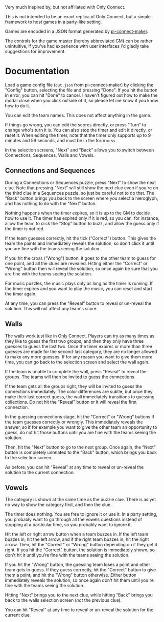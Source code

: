 Very much inspired by, but not affiliated with Only Connect.

This is not intended to be an exact replica of Only Connect, but a simple framework to host games in a party-like setting.

Games are encoded in a JSON format generated by [pi-connect-maker](https://github.com/krawthekrow/pi-connect-maker).

The controls for the game master (hereby abbreviated GM) can be rather unintuitive, if you've had experience with user interfaces I'd gladly take suggestions for improvement.

Documentation
=============

Load a game config file (`out.json` from pi-connect-maker) by clicking the "Config" button, selecting the file and pressing "Done". If you hit the button in error, you can hit "Done" to cancel. I haven't figured out how to make the modal close when you click outside of it, so please let me know if you know how to do it.

You can edit the team names. This does not affect anything in the game.

If things go wrong, you can edit the scores directly, or press "Turn" to change who's turn it is. You can also stop the timer and edit it directly, or reset it. When editing the timer, note that the timer only supports up to 9 minutes and 59 seconds, and must be in the form `m:ss`.

In the selection screens, "Next" and "Back" allows you to switch between Connections, Sequences, Walls and Vowels.

Connections and Sequences
-------------------------

During a Connections or Sequences puzzle, press "Next" to show the next clue. Note that pressing "Next" will still show the next clue even if you're on the third clue in a Sequences puzzle, so just be careful not to do that. The "Back" button brings you back to the screen where you select a hieroglyph, and has nothing to do with the "Next" button.

Nothing happens when the timer expires, so it is up to the GM to decide how to use it. The timer has expired only if it is red, so you can, for instance, allow the team to click the "Stop" button to buzz, and allow the guess only if the timer is not red.

If the team guesses correctly, hit the tick ("Correct") button. This gives the team the points and immediately reveals the solution, so don't click it until you are fine with the teams seeing the solution.

If you hit the cross ("Wrong") button, it goes to the other team to guess for one point, and all the clues are revealed. Hitting either the "Correct" or "Wrong" button then will reveal the solution, so once again be sure that you are fine with the teams seeing the solution.

For music puzzles, the music plays only as long as the timer is running. If the timer expires and you want to play the music, you can reset and start the timer again.

At any time, you can press the "Reveal" button to reveal or un-reveal the solution. This will not affect any team's score.

Walls
-----

The walls work just like in Only Connect. Players can try as many times as they like to guess the first two groups, and then they only have three guesses to guess the last two. Once the timer expires or more than three guesses are made for the second-last category, they are no longer allowed to make any more guesses. If for any reason you want to give them more time, you can go back to the selection screen and select the wall again.

If the team is unable to complete the wall, press "Reveal" to reveal the groups. The teams will then be invited to guess the connections.

If the team gets all the groups right, they will be invited to guess the connections immediately. The color differences are subtle, but once they make their last correct guess, the wall immediately transitions to guessing collections. Do not hit the "Reveal" button or it will reveal the first connection.

In the guessing connections stage, hit the "Correct" or "Wrong" buttons if the team guesses correctly or wrongly. This immediately reveals the answer, so if for example you want to give the other team an opportunity to guess, do not hit those buttons until you are fine with the teams seeing the solution.

Then, hit the "Next" button to go to the next group. Once again, the "Next" button is completely unrelated to the "Back" button, which brings you back to the selection screen.

As before, you can hit "Reveal" at any time to reveal or un-reveal the solution to the current connection.

Vowels
------

The category is shown at the same time as the puzzle clue. There is as yet no way to show the category first, and then the clue.

The timer does nothing. You are free to ignore it or use it. In a party setting, you probably want to go through all the vowels questions instead of stopping at a particular time, so you probably want to ignore it.

Hit the left or right arrow button when a team buzzes in. If the left team buzzes in, hit the left arrow, and if the right team buzzes in, hit the right arrow. Then, hit the "Correct" or "Wrong" button depending on if they get it right. If you hit the "Correct" button, the solution is immediately shown, so don't hit it until you're fine with the teams seeing the solution.

If you hit the "Wrong" button, the guessing team loses a point and other team gets to guess. If they guess correctly, hit the "Correct" button to give them a point, and hit the "Wrong" button otherwise. Either button immediately reveals the solution, so once again don't hit them until you're fine with the teams seeing the solution.

Hitting "Next" brings you to the next clue, while hitting "Back" brings you back to the walls selection screen (_not_ the previous clue).

You can hit "Reveal" at any time to reveal or un-reveal the solution for the current clue.
